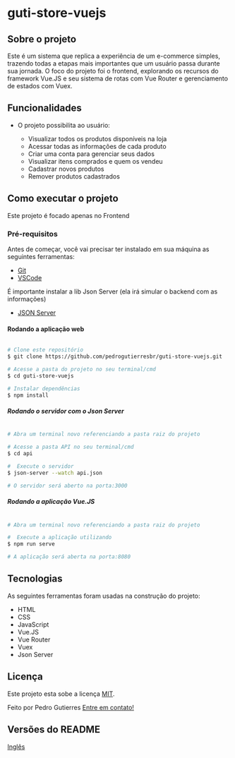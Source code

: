 # guti-store-vuejs

## Sobre o projeto

Este é um sistema que replica a experiência de um e-commerce simples, trazendo todas a etapas mais importantes que um usuário passa durante sua jornada. O foco do projeto foi o frontend, explorando os recursos do framework Vue.JS e seu sistema de rotas com Vue Router e gerenciamento de estados com Vuex.

## Funcionalidades

-   O projeto possibilita ao usuário:

    -   Visualizar todos os produtos disponíveis na loja
    -   Acessar todas as informações de cada produto
    -   Criar uma conta para gerenciar seus dados
    -   Visualizar itens comprados e quem os vendeu
    -   Cadastrar novos produtos
    -   Remover produtos cadastrados

## Como executar o projeto

Este projeto é focado apenas no Frontend

### Pré-requisitos

Antes de começar, você vai precisar ter instalado em sua máquina as seguintes ferramentas:

-   [Git](https://git-scm.com)
-   [VSCode](https://code.visualstudio.com/)

É importante instalar a lib Json Server (ela irá simular o backend com as informações)

-   [JSON Server](https://www.npmjs.com/package/json-server)

#### Rodando a aplicação web

```bash

# Clone este repositório
$ git clone https://github.com/pedrogutierresbr/guti-store-vuejs.git

# Acesse a pasta do projeto no seu terminal/cmd
$ cd guti-store-vuejs

# Instalar dependências
$ npm install

```

##### Rodando o servidor com o Json Server

```bash

# Abra um terminal novo referenciando a pasta raiz do projeto

# Acesse a pasta API no seu terminal/cmd
$ cd api

#  Execute o servidor
$ json-server --watch api.json

# O servidor será aberto na porta:3000

```

##### Rodando a aplicação Vue.JS

```bash

# Abra um terminal novo referenciando a pasta raiz do projeto

#  Execute a aplicação utilizando
$ npm run serve

# A aplicação será aberta na porta:8080

```

## Tecnologias

As seguintes ferramentas foram usadas na construção do projeto:

-   HTML
-   CSS
-   JavaScript
-   Vue.JS
-   Vue Router
-   Vuex
-   Json Server

## Licença

Este projeto esta sobe a licença [MIT](./LICENSE).

Feito por Pedro Gutierres [Entre em contato!](https://www.linkedin.com/in/pedrogabrielgutierres/)

## Versões do README

[Inglês](./README-en.md)
